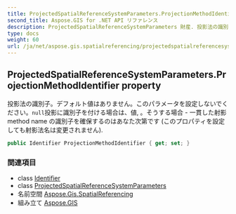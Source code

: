 ```yaml
---
title: ProjectedSpatialReferenceSystemParameters.ProjectionMethodIdentifier
second_title: Aspose.GIS for .NET API リファレンス
description: ProjectedSpatialReferenceSystemParameters 財産. 投影法の識別子デフォルト値はありませんこのパラメータを設定しないでくださいnull投影に識別子を付ける場合は値 そうする場合  一貫した射影 method name の識別子を確保するのはあなた次第です このプロパティを設定しても射影法名は変更されません.
type: docs
weight: 60
url: /ja/net/aspose.gis.spatialreferencing/projectedspatialreferencesystemparameters/projectionmethodidentifier/
---
```

## ProjectedSpatialReferenceSystemParameters.ProjectionMethodIdentifier property

投影法の識別子。デフォルト値はありません。このパラメータを設定しないでください。`null`投影に識別子を付ける場合は、値, 。そうする場合 - 一貫した射影 method name の識別子を確保するのはあなた次第です (このプロパティを設定しても射影法名は変更されません).

```csharp
public Identifier ProjectionMethodIdentifier { get; set; }
```

### 関連項目

* class [Identifier](../../identifier/)
* class [ProjectedSpatialReferenceSystemParameters](../)
* 名前空間 [Aspose.Gis.SpatialReferencing](../../projectedspatialreferencesystemparameters/)
* 組み立て [Aspose.GIS](../../../)


